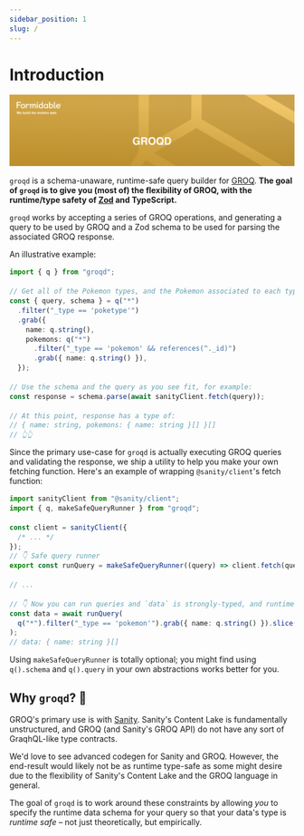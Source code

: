 ```yaml
---
sidebar_position: 1
slug: /
---
```



# Introduction

[![GROQD — Formidable, We build the modern web](https://raw.githubusercontent.com/FormidableLabs/groqd/main/groqd-Hero.png)](https://formidable.com/open-source/)


`groqd` is a schema-unaware, runtime-safe query builder for [GROQ](https://www.sanity.io/docs/groq). **The goal of `groqd` is to give you (most of) the flexibility of GROQ, with the runtime/type safety of [Zod](https://github.com/colinhacks/zod) and TypeScript.**

`groqd` works by accepting a series of GROQ operations, and generating a query to be used by GROQ and a Zod schema to be used for parsing the associated GROQ response.

An illustrative example:

```ts
import { q } from "groqd";

// Get all of the Pokemon types, and the Pokemon associated to each type.
const { query, schema } = q("*")
  .filter("_type == 'poketype'")
  .grab({
    name: q.string(),
    pokemons: q("*")
      .filter("_type == 'pokemon' && references(^._id)")
      .grab({ name: q.string() }),
  });

// Use the schema and the query as you see fit, for example:
const response = schema.parse(await sanityClient.fetch(query));

// At this point, response has a type of:
// { name: string, pokemons: { name: string }[] }[]
// 👆👆
```

Since the primary use-case for `groqd` is actually executing GROQ queries and validating the response, we ship a utility to help you make your own fetching function. Here's an example of wrapping `@sanity/client`'s fetch function:

```ts
import sanityClient from "@sanity/client";
import { q, makeSafeQueryRunner } from "groqd";

const client = sanityClient({
  /* ... */
});
// 👇 Safe query runner
export const runQuery = makeSafeQueryRunner((query) => client.fetch(query));

// ...

// 👇 Now you can run queries and `data` is strongly-typed, and runtime-validated.
const data = await runQuery(
  q("*").filter("_type == 'pokemon'").grab({ name: q.string() }).slice(0, 150)
);
// data: { name: string }[]
```

Using `makeSafeQueryRunner` is totally optional; you might find using `q().schema` and `q().query` in your own abstractions works better for you.

## Why `groqd`? 🤷‍

GROQ's primary use is with [Sanity](https://www.sanity.io/). Sanity's Content Lake is fundamentally unstructured, and GROQ (and Sanity's GROQ API) do not have any sort of GraqhQL-like type contracts.

We'd love to see advanced codegen for Sanity and GROQ. However, the end-result would likely not be as runtime type-safe as some might desire due to the flexibility of Sanity's Content Lake and the GROQ language in general.

The goal of `groqd` is to work around these constraints by allowing _you_ to specify the runtime data schema for your query so that your data's type is _runtime safe_ – not just theoretically, but empirically.
